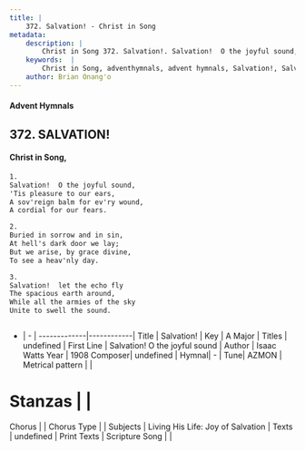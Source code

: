```yaml
---
title: |
    372. Salvation! - Christ in Song
metadata:
    description: |
        Christ in Song 372. Salvation!. Salvation!  O the joyful sound, 'Tis pleasure to our ears, A sov'reign balm for ev'ry wound, A cordial for our fears.
    keywords:  |
        Christ in Song, adventhymnals, advent hymnals, Salvation!, Salvation!  O the joyful sound. 
    author: Brian Onang'o
---
```


#### Advent Hymnals
## 372. SALVATION!
####  Christ in Song,

```txt
1.
Salvation!  O the joyful sound,
'Tis pleasure to our ears,
A sov'reign balm for ev'ry wound,
A cordial for our fears.

2.
Buried in sorrow and in sin,
At hell's dark door we lay;
But we arise, by grace divine,
To see a heav'nly day.

3.
Salvation!  let the echo fly
The spacious earth around,
While all the armies of the sky
Unite to swell the sound.



```

- |   -  |
-------------|------------|
Title | Salvation! |
Key | A Major |
Titles | undefined |
First Line | Salvation!  O the joyful sound |
Author | Isaac Watts
Year | 1908
Composer| undefined |
Hymnal|  - |
Tune| AZMON |
Metrical pattern | |
# Stanzas |  |
Chorus |  |
Chorus Type |  |
Subjects | Living His Life: Joy of Salvation |
Texts | undefined |
Print Texts | 
Scripture Song |  |
    
